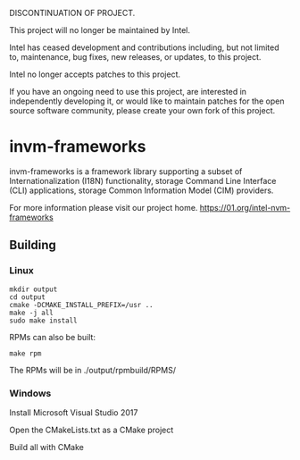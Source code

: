 DISCONTINUATION OF PROJECT.

This project will no longer be maintained by Intel.

Intel has ceased development and contributions including, but not limited to, maintenance, bug fixes, new releases, or updates, to this project. 

Intel no longer accepts patches to this project.

If you have an ongoing need to use this project, are interested in independently developing it, or would like to maintain patches for the open source software community, please create your own fork of this project. 
# invm-frameworks

invm-frameworks is a framework library supporting a subset of
Internationalization (I18N) functionality, storage Command Line Interface (CLI)
applications, storage Common Information Model (CIM) providers.

For more information please visit our project home.
https://01.org/intel-nvm-frameworks

## Building

### Linux
```
mkdir output
cd output
cmake -DCMAKE_INSTALL_PREFIX=/usr ..
make -j all
sudo make install
```

RPMs can also be built:
```
make rpm
```

The RPMs will be in ./output/rpmbuild/RPMS/

### Windows
Install Microsoft Visual Studio 2017

Open the CMakeLists.txt as a CMake project

Build all with CMake
